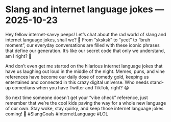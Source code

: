 # Slang and internet language jokes — 2025-10-23

Hey fellow internet-savvy peeps! Let’s chat about the rad world of slang and internet language jokes, shall we? 🤪 From “sksksk” to “yeet” to “bruh moment”, our everyday conversations are filled with these iconic phrases that define our generation. It’s like our secret code that only we understand, am I right? 🤫 

And don’t even get me started on the hilarious internet language jokes that have us laughing out loud in the middle of the night. Memes, puns, and vine references have become our daily dose of comedy gold, keeping us entertained and connected in this crazy digital universe. Who needs stand-up comedians when you have Twitter and TikTok, right? 😂 

So next time someone doesn’t get your “vibe check” reference, just remember that we’re the cool kids paving the way for a whole new language of our own. Stay woke, stay quirky, and keep those internet language jokes coming! 🌟 #SlangGoals #InternetLanguage #LOL